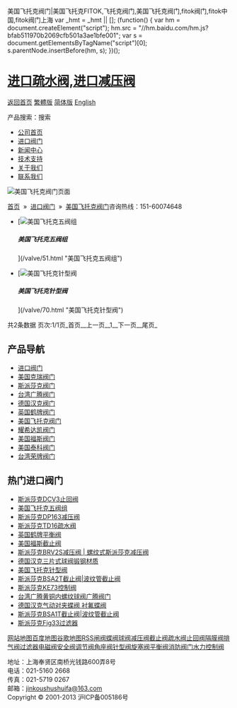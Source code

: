  美国飞托克阀门|美国飞托克FITOK,飞托克阀门,美国飞托克阀门,fitok阀门,fitok中国,fitok阀门上海     var \_hmt = \_hmt || \[\]; (function() { var hm = document.createElement("script"); hm.src = "//hm.baidu.com/hm.js?bfab511970b2069cfb501a3ae1bfe001"; var s = document.getElementsByTagName("script")\[0\]; s.parentNode.insertBefore(hm, s); })();

# [进口疏水阀,进口减压阀](/)

[返回首页](/ "home") [繁體版](/tw.html "切換到繁體中文版") [简体版](/ "切换到简体中文版") [English](/en.html "Switch to English Version")

产品搜索：搜索

-   [公司首页](/ "公司首页")
-   [进口阀门](/valves/2.html "进口阀门")
-   [新闻中心](/valves/110.html "新闻中心")
-   [技术支持](/valves/111.html "技术支持")
-   [关于我们](/about.html "新闻中心")
-   [联系我们](/contact.html "技术支持")

![美国飞托克阀门页面](/skin/web/img/header_pd.jpg)

[首页](/)  »  [进口阀门](/valves/2.html)  »  [美国飞托克阀门](/valves/38.html)咨询热线：151-60074648

-   [![美国飞托克五阀组](/pic/uploadimg/2014-3/20143142138231127.jpg)
    
    ##### 美国飞托克五阀组
    
    
    
    ](/valve/51.html "美国飞托克五阀组")
-   [![美国飞托克针型阀](/pic/uploadimg/2014-3/201431422591782819.jpg)
    
    ##### 美国飞托克针型阀
    
    
    
    ](/valve/70.html "美国飞托克针型阀")

共2条数据 页次:1/1页_首页__上一页__1__下一页__尾页_

## 产品导航

-   [进口阀门](/valves/2.html "进口阀门")
-   [美国克瑞阀门](/valves/33.html)
-   [斯派莎克阀门](/valves/34.html)
-   [台湾广腾阀门](/valves/35.html)
-   [德国汉克阀门](/valves/36.html)
-   [英国鹤牌阀门](/valves/37.html)
-   [美国飞托克阀门](/valves/38.html)
-   [耀希达凯阀门](/valves/39.html)
-   [美国福斯阀门](/valves/40.html)
-   [美国泰科阀门](/valves/41.html)
-   [台湾荣牌阀门](/valves/42.html)

## 热门进口阀门

-   [斯派莎克DCV3止回阀](/valve/103.html "斯派莎克DCV3止回阀")
-   [美国飞托克五阀组](/valve/51.html "美国飞托克五阀组")
-   [斯派莎克DP163减压阀](/valve/74.html "斯派莎克DP163减压阀")
-   [斯派莎克TD16疏水阀](/valve/92.html "斯派莎克TD16疏水阀")
-   [英国鹤牌平衡阀](/valve/50.html "英国鹤牌平衡阀")
-   [美国福斯截止阀](/valve/72.html "美国福斯截止阀")
-   [斯派莎克BRV2S减压阀 | 螺纹式斯派莎克减压阀](/valve/90.html "斯派莎克BRV2S减压阀 | 螺纹式斯派莎克减压阀")
-   [德国汉克三片式球阀锻钢材质](/valve/49.html "德国汉克三片式球阀锻钢材质")
-   [美国飞托克针型阀](/valve/70.html "美国飞托克针型阀")
-   [斯派莎克BSA2T截止阀|波纹管截止阀](/valve/97.html "斯派莎克BSA2T截止阀|波纹管截止阀")
-   [斯派莎克KE73控制阀](/valve/106.html "斯派莎克KE73控制阀")
-   [台湾广腾黄铜内螺纹球阀广腾阀门](/valve/48.html "台湾广腾黄铜内螺纹球阀广腾阀门")
-   [德国汉克气动对夹蝶阀 衬氟蝶阀](/valve/68.html "德国汉克气动对夹蝶阀 衬氟蝶阀")
-   [斯派莎克BSA1T截止阀|波纹管截止阀](/valve/86.html "斯派莎克BSA1T截止阀|波纹管截止阀")
-   [斯派莎克Fig33过滤器](/valve/104.html "斯派莎克Fig33过滤器")

[网站地图](/sitemap.html "网站地图")[百度地图](/baidu.xml)[谷歌地图](/google.xml)[RSS](/rss.xml)[闸阀](/valves/27.html)[蝶阀](/valves/30.html)[球阀](/valves/43.html)[减压阀](/valves/44.html)[截止阀](/valves/45.html)[疏水阀](/valves/46.html)[止回阀](/valves/47.html)[隔膜阀](/valves/48.html)[排气阀](/valves/49.html)[过滤器](/valves/50.html)[电磁阀](/valves/51.html)[安全阀](/valves/52.html)[调节阀](/valves/53.html)[角座阀](/valves/54.html)[针型阀](/valves/55.html)[旋塞阀](/valves/56.html)[平衡阀](/valves/57.html)[消防阀门](/valves/58.html)[水力控制阀](/valves/59.html)

地址：上海奉贤区南桥光钱路600弄8号  
电话：021-5160 2668  
传真：021-5719 0267  
邮箱：jinkoushushuifa@163.com  
Copyright © 2001-2013 沪ICP备005186号